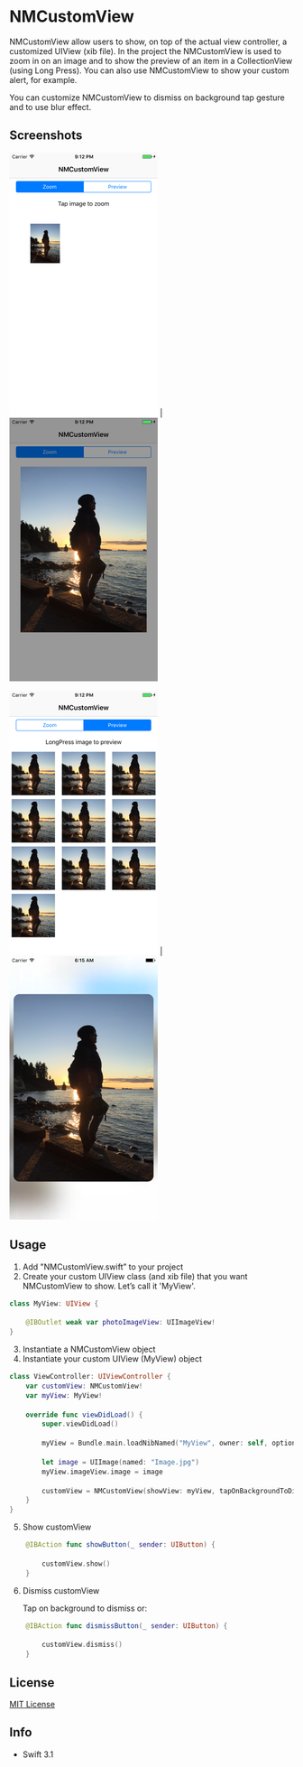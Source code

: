 # NMCustomView
NMCustomView allow users to show, on top of the actual view controller, a customized UIView (xib file). In the project the NMCustomView is used to zoom in on an image and to show the preview of an item in a CollectionView (using Long Press). You can also use NMCustomView to show your custom alert, for 
example.

You can customize NMCustomView to dismiss on background tap gesture and to use blur effect.

## Screenshots

 ![Zoom select](https://github.com/nmacambira/NMCustomView/blob/master/Images/NMCustomView1.png) | ![Zoom image](https://github.com/nmacambira/NMCustomView/blob/master/Images/NMCustomView2.png) 


 ![Preview select](https://github.com/nmacambira/NMCustomView/blob/master/Images/NMCustomView3.png) | ![Preview image](https://github.com/nmacambira/NMCustomView/blob/master/Images/NMCustomView4.png)  

## Usage 

1. Add "NMCustomView.swift” to your project
2. Create your custom UIView class (and xib file) that you want NMCustomView to show. Letʼs call it 'MyView'.

```swift
class MyView: UIView { 

    @IBOutlet weak var photoImageView: UIImageView!
} 
```

3. Instantiate a NMCustomView object
4. Instantiate your custom UIView (MyView) object 

```swift
class ViewController: UIViewController { 
    var customView: NMCustomView!
    var myView: MyView! 

    override func viewDidLoad() {
        super.viewDidLoad()

        myView = Bundle.main.loadNibNamed("MyView", owner: self, options: nil)?.first as! MyView

        let image = UIImage(named: "Image.jpg")
        myView.imageView.image = image

        customView = NMCustomView(showView: myView, tapOnBackgroundToDismiss: true, backgroundBlurEffect: true)
    } 
}
```

5. Show customView

```swift 
    @IBAction func showButton(_ sender: UIButton) {

        customView.show()
    }
```

6. Dismiss customView

    Tap on background to dismiss or: 

```swift
    @IBAction func dismissButton(_ sender: UIButton) {

        customView.dismiss()
    } 
``` 

## License

[MIT License](https://github.com/nmacambira/NMCustomView/blob/master/LICENSE)

## Info

- Swift 3.1 


